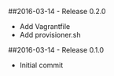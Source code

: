 ##2016-03-14 - Release 0.2.0
* Add Vagrantfile
* Add provisioner.sh

##2016-03-14 - Release 0.1.0
* Initial commit
